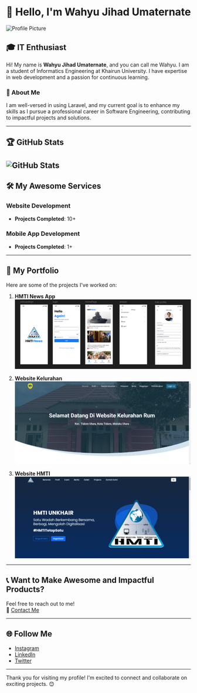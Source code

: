 # 👋 Hello, I'm Wahyu Jihad Umaternate

![Profile Picture](foto1.png)

## 🎓 IT Enthusiast
Hi! My name is **Wahyu Jihad Umaternate**, and you can call me Wahyu. I am a student of Informatics Engineering at Khairun University. I have expertise in web development and a passion for continuous learning.

### 🌟 About Me
I am well-versed in using Laravel, and my current goal is to enhance my skills as I pursue a professional career in Software Engineering, contributing to impactful projects and solutions.

---

## 🏆 GitHub Stats
![GitHub Stats](https://github-readme-stats.vercel.app/api?username=yourusername&show_icons=true&count_private=true&theme=radical)
---

## 🛠️ My Awesome Services
### Website Development
- **Projects Completed**: 10+

### Mobile App Development
- **Projects Completed**: 1+

---

## 📂 My Portfolio
Here are some of the projects I've worked on:

1. **HMTI News App**  
   ![Project 1](project1.png)

2. **Website Kelurahan**  
   ![Project 2](project2.png)

3. **Website HMTI**  
   ![Project 3](project3.png)

---

## 📞 Want to Make Awesome and Impactful Products?
Feel free to reach out to me!  
📧 [Contact Me](mailto:wahyuumaternate@protonmail.com)

---

## 🌐 Follow Me
- [Instagram](https://www.instagram.com/wahyu.umaternate15?igsh=MW5wcXBudjhjaXo2bw%3D%3D&utm_source=qr)
- [LinkedIn](https://www.linkedin.com/in/wahyu-umaternate-108164288/?locale=in_ID)
- [Twitter](#)

---

Thank you for visiting my profile! I'm excited to connect and collaborate on exciting projects. 😊
